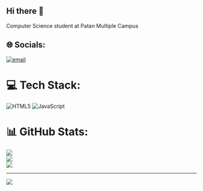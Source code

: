 ## Hi there 👋

Computer Science student at Patan Multiple Campus 


## 🌐 Socials:
[![email](https://img.shields.io/badge/Email-D14836?logo=gmail&logoColor=white)](mailto:ayushkashrestha748@gmail.com) 

# 💻 Tech Stack:
![HTML5](https://img.shields.io/badge/html5-%23E34F26.svg?style=for-the-badge&logo=html5&logoColor=white) ![JavaScript](https://img.shields.io/badge/javascript-%23323330.svg?style=for-the-badge&logo=javascript&logoColor=%23F7DF1E)
# 📊 GitHub Stats:
![](https://github-readme-stats.vercel.app/api?username=ayushkaxtha&theme=merko&hide_border=false&include_all_commits=false&count_private=false)<br/>
![](https://nirzak-streak-stats.vercel.app/?user=ayushkaxtha&theme=merko&hide_border=false)<br/>
![](https://github-readme-stats.vercel.app/api/top-langs/?username=ayushkaxtha&theme=merko&hide_border=false&include_all_commits=false&count_private=false&layout=compact)

---
[![](https://visitcount.itsvg.in/api?id=ayushkaxtha&icon=0&color=0)](https://visitcount.itsvg.in)

<!-- Proudly created with GPRM ( https://gprm.itsvg.in ) -->
